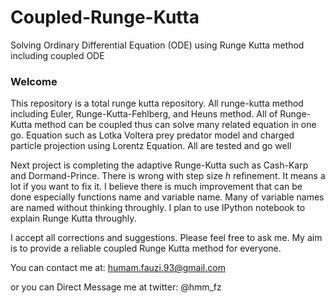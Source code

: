 # Coupled-Runge-Kutta
Solving Ordinary Differential Equation (ODE) using Runge Kutta method including coupled ODE

### Welcome 

This repository is a total runge kutta repository. All runge-kutta method including Euler, Runge-Kutta-Fehlberg, and Heuns method. All of Runge-Kutta method can be coupled thus can solve many related equation in one go. Equation such as Lotka Voltera prey predator model and charged particle projection using Lorentz Equation. All are tested and go well

Next project is completing the adaptive Runge-Kutta such as Cash-Karp and Dormand-Prince. There is wrong with step size $h$ refinement. It means a lot if you want to fix it. I believe there is much improvement that can be done especially functions name and variable name. Many of variable names are named without thinking throughly. I plan to use IPython notebook to explain Runge Kutta throughly.

I accept all corrections and suggestions. Please feel free to ask me. My aim is to provide a reliable coupled Runge Kutta method for everyone. 

You can contact me at:
humam.fauzi.93@gmail.com

or you can Direct Message me at twitter:
@hmm_fz
